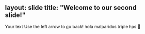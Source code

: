 layout: slide
title: "Welcome to our second slide!"
---
Your text
Use the left arrow to go back! hola malparidos triple hps :tada:
